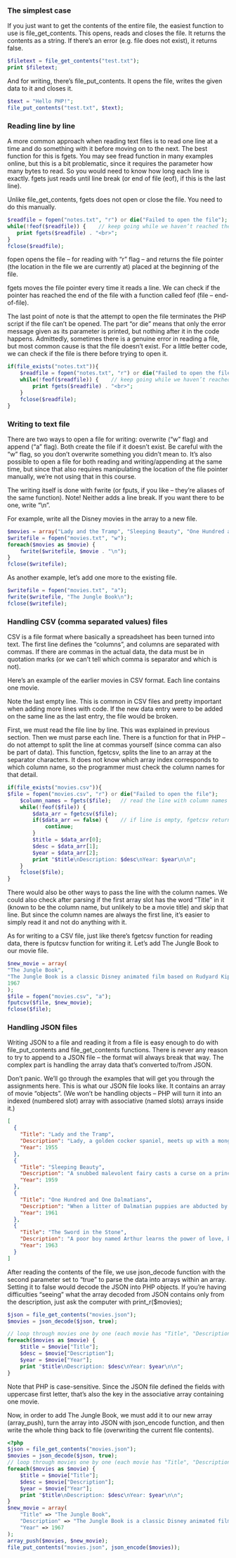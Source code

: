 ### The simplest case

If you just want to get the contents of the entire file, the easiest function to use is file_get_contents. This opens, reads and closes the file. It returns the contents as a string. If there’s an error (e.g. file does not exist), it returns false.

```php
$filetext = file_get_contents("test.txt");
print $filetext;
```

And for writing, there’s file_put_contents. It opens the file, writes the given data to it and closes it.

```php
$text = "Hello PHP!";
file_put_contents("test.txt", $text);
```

### Reading line by line

A more common approach when reading text files is to read one line at a time and do something with it before moving on to the next. The best function for this is fgets. You may see fread function in many examples online, but this is a bit problematic, since it requires the parameter how many bytes to read. So you would need to know how long each line is exactly. fgets just reads until line break (or end of file (eof), if this is the last line).

Unlike file_get_contents, fgets does not open or close the file. You need to do this manually.

```php
$readfile = fopen("notes.txt", "r") or die("Failed to open the file");
while(!feof($readfile)) {    // keep going while we haven’t reached the end of file yet
   print fgets($readfile) . "<br>";
}
fclose($readfile);
```

fopen opens the file – for reading with “r” flag – and returns the file pointer (the location in the file we are currently at) placed at the beginning of the file.

fgets moves the file pointer every time it reads a line. We can check if the pointer has reached the end of the file with a function called feof (file – end-of-file).

The last point of note is that the attempt to open the file terminates the PHP script if the file can’t be opened. The part “or die” means that only the error message given as its parameter is printed, but nothing after it in the code happens. Admittedly, sometimes there is a genuine error in reading a file, but most common cause is that the file doesn’t exist. For a little better code, we can check if the file is there before trying to open it.

```php
if(file_exists("notes.txt")){
    $readfile = fopen("notes.txt", "r") or die("Failed to open the file");
    while(!feof($readfile)) {    // keep going while we haven’t reached the end of file yet
        print fgets($readfile) . "<br>";
    }
    fclose($readfile);
}
```

### Writing to text file

There are two ways to open a file for writing: overwrite (“w” flag) and append (“a” flag). Both create the file if it doesn’t exist. Be careful with the “w” flag, so you don’t overwrite something you didn’t mean to. It’s also possible to open a file for both reading and writing/appending at the same time, but since that also requires manipulating the location of the file pointer manually, we’re not using that in this course.

The writing itself is done with fwrite (or fputs, if you like – they’re aliases of the same function). Note! Neither adds a line break. If you want there to be one, write “\n”.

For example, write all the Disney movies in the array to a new file.

```php
$movies = array("Lady and the Tramp", "Sleeping Beauty", "One Hundred and One Dalmatians", "The Sword in the Stone");
$writefile = fopen("movies.txt", "w");
foreach($movies as $movie) {
    fwrite($writefile, $movie . "\n");
}
fclose($writefile);
```

As another example, let’s add one more to the existing file.

```php
$writefile = fopen("movies.txt", "a");
fwrite($writefile, "The Jungle Book\n");
fclose($writefile);
```

### Handling CSV (comma separated values) files

CSV is a file format where basically a spreadsheet has been turned into text. The first line defines the “columns”, and columns are separated with commas. If there are commas in the actual data, the data must be in quotation marks (or we can’t tell which comma is separator and which is not).

Here’s an example of the earlier movies in CSV format. Each line contains one movie.

<!--
Title,Description,Year
Lady and the Tramp,"Lady, a golden cocker spaniel, meets up with a mongrel dog who calls himself the Tramp. He is obviously from the wrong side of town, but happenings at Lady's home make her decide to travel with him for a while.",1955
Sleeping Beauty,"A snubbed malevolent fairy casts a curse on a princess that only a prince can break, with the help of three good fairies.",1959
One Hundred and One Dalmatians,"When a litter of Dalmatian puppies are abducted by the minions of Cruella de Vil, the parents must find them before she uses them for a diabolical fashion statement.",1961
The Sword in the Stone,"A poor boy named Arthur learns the power of love, kindness, knowledge and bravery with the help of a wizard called Merlin in the path to become one of the most beloved kings in English history.",1963

 -->

Note the last empty line. This is common in CSV files and pretty important when adding more lines with code. If the new data entry were to be added on the same line as the last entry, the file would be broken.

First, we must read the file line by line. This was explained in previous section. Then we must parse each line. There is a function for that in PHP – do not attempt to split the line at commas yourself (since comma can also be part of data). This function, fgetcsv, splits the line to an array at the separator characters. It does not know which array index corresponds to which column name, so the programmer must check the column names for that detail.

```php
if(file_exists("movies.csv")){
$file = fopen("movies.csv", "r") or die("Failed to open the file");
    $column_names = fgets($file);   // read the line with column names out of the way
    while(!feof($file)) {
        $data_arr = fgetcsv($file);
        if($data_arr == false) {    // if line is empty, fgetcsv returns false - skip line
            continue;
        }
        $title = $data_arr[0];
        $desc = $data_arr[1];
        $year = $data_arr[2];
        print "$title\nDescription: $desc\nYear: $year\n\n";
    }
    fclose($file);
}
```

There would also be other ways to pass the line with the column names. We could also check after parsing if the first array slot has the word “Title” in it (known to be the column name, but unlikely to be a movie title) and skip that line. But since the column names are always the first line, it’s easier to simply read it and not do anything with it.

As for writing to a CSV file, just like there’s fgetcsv function for reading data, there is fputcsv function for writing it. Let’s add The Jungle Book to our movie file.

```php
$new_movie = array(
"The Jungle Book",
"The Jungle Book is a classic Disney animated film based on Rudyard Kipling's book of the same name. It tells the story of Mowgli, a young boy raised by wolves in the jungle, and his adventures with various jungle animals, including the wise panther Bagheera and the fun-loving bear Baloo.",
1967
);
$file = fopen("movies.csv", "a");
fputcsv($file, $new_movie);
fclose($file);
```

### Handling JSON files

Writing JSON to a file and reading it from a file is easy enough to do with file_put_contents and file_get_contents functions. There is never any reason to try to append to a JSON file – the format will always break that way. The complex part is handling the array data that’s converted to/from JSON.

Don’t panic. We’ll go through the examples that will get you through the assignments here. This is what our JSON file looks like. It contains an array of movie “objects”. (We won’t be handling objects – PHP will turn it into an indexed (numbered slot) array with associative (named slots) arrays inside it.)

```json
[
  {
    "Title": "Lady and the Tramp",
    "Description": "Lady, a golden cocker spaniel, meets up with a mongrel dog who calls himself the Tramp. He is obviously from the wrong side of town, but happenings at Lady's home make her decide to travel with him for a while.",
    "Year": 1955
  },
  {
    "Title": "Sleeping Beauty",
    "Description": "A snubbed malevolent fairy casts a curse on a princess that only a prince can break, with the help of three good fairies.",
    "Year": 1959
  },
  {
    "Title": "One Hundred and One Dalmatians",
    "Description": "When a litter of Dalmatian puppies are abducted by the minions of Cruella de Vil, the parents must find them before she uses them for a diabolical fashion statement.",
    "Year": 1961
  },
  {
    "Title": "The Sword in the Stone",
    "Description": "A poor boy named Arthur learns the power of love, kindness, knowledge and bravery with the help of a wizard called Merlin in the path to become one of the most beloved kings in English history.",
    "Year": 1963
  }
]
```

After reading the contents of the file, we use json_decode function with the second parameter set to “true” to parse the data into arrays within an array. Setting it to false would decode the JSON into PHP objects. If you’re having difficulties “seeing” what the array decoded from JSON contains only from the description, just ask the computer with print_r($movies);

```php
$json = file_get_contents("movies.json");
$movies = json_decode($json, true);

// loop through movies one by one (each movie has "Title", "Description" and "Year")
foreach($movies as $movie) {
    $title = $movie["Title"];
    $desc = $movie["Description"];
    $year = $movie["Year"];
    print "$title\nDescription: $desc\nYear: $year\n\n";
}
```

Note that PHP is case-sensitive. Since the JSON file defined the fields with uppercase first letter, that’s also the key in the associative array containing one movie.

Now, in order to add The Jungle Book, we must add it to our new array (array_push), turn the array into JSON with json_encode function, and then write the whole thing back to file (overwriting the current file contents).

```php
<?php
$json = file_get_contents("movies.json");
$movies = json_decode($json, true);
// loop through movies one by one (each movie has "Title", "Description" and "Year")
foreach($movies as $movie) {
    $title = $movie["Title"];
    $desc = $movie["Description"];
    $year = $movie["Year"];
    print "$title\nDescription: $desc\nYear: $year\n\n";
}
$new_movie = array(
    "Title" => "The Jungle Book",
    "Description" => "The Jungle Book is a classic Disney animated film based on Rudyard Kipling's book of the same name. It tells the story of Mowgli, a young boy raised by wolves in the jungle, and his adventures with various jungle animals, including the wise panther Bagheera and the fun-loving bear Baloo.",
    "Year" => 1967
);
array_push($movies, $new_movie);
file_put_contents("movies.json", json_encode($movies));
```
